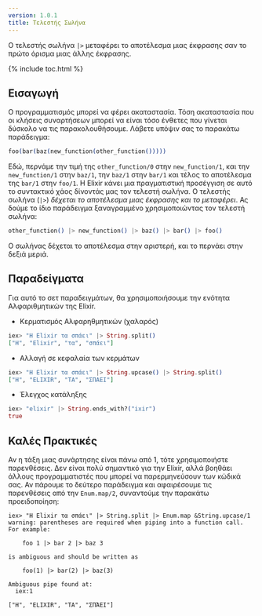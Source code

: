 ```yaml
---
version: 1.0.1
title: Τελεστής Σωλήνα
---
```


Ο τελεστής σωλήνα `|>` μεταφέρει το αποτέλεσμα μιας έκφρασης σαν το πρώτο όρισμα μιας άλλης έκφρασης.

{% include toc.html %}

## Εισαγωγή

Ο προγραμματισμός μπορεί να φέρει ακαταστασία.  Τόση ακαταστασία που οι κλήσεις συναρτήσεων μπορεί να είναι τόσο ένθετες που γίνεται δύσκολο να τις παρακολουθήσουμε. Λάβετε υπόψιν σας το παρακάτω παράδειγμα:

```elixir
foo(bar(baz(new_function(other_function()))))
```

Εδώ, περνάμε την τιμή της `other_function/0` στην `new_function/1`, και την `new_function/1` στην `baz/1`, την `baz/1` στην `bar/1` και τέλος το αποτέλεσμα της `bar/1` στην `foo/1`.  Η Elixir κάνει μια πραγματιστική προσέγγιση σε αυτό το συντακτικό χάος δίνοντάς μας τον τελεστή σωλήνα.  Ο τελεστής σωλήνα (`|>`) *δέχεται το αποτέλεσμα μιας έκφρασης και το μεταφέρει*.  Ας δούμε το ίδιο παράδειγμα ξαναγραμμένο χρησιμοποιώντας τον τελεστή σωλήνα:

```elixir
other_function() |> new_function() |> baz() |> bar() |> foo()
```

Ο σωλήνας δέχεται το αποτέλεσμα στην αριστερή, και το περνάει στην δεξιά μεριά.

## Παραδείγματα

Για αυτό το σετ παραδειγμάτων, θα χρησιμοποιήσουμε την ενότητα Αλφαριθμητικών της Elixir.

- Κερματισμός Αλφαρηθμητικών (χαλαρός)

```elixir
iex> "Η Elixir τα σπάει" |> String.split()
["Η", "Elixir", "τα", "σπάει"]
```

- Αλλαγή σε κεφαλαία των κερμάτων

```elixir
iex> "Η Elixir τα σπάει" |> String.upcase() |> String.split()
["Η", "ELIXIR", "ΤΑ", "ΣΠΑΕΙ"]
```

- Έλεγχος κατάληξης

```elixir
iex> "elixir" |> String.ends_with?("ixir")
true
```

## Καλές Πρακτικές

Αν η τάξη μιας συνάρτησης είναι πάνω από 1, τότε χρησιμοποιήστε παρενθέσεις.  Δεν είναι πολύ σημαντικό για την Elixir, αλλά βοηθάει άλλους προγραμματιστές που μπορεί να παρερμηνεύσουν των κώδικά σας.  Αν πάρουμε το δεύτερο παράδειγμα και αφαιρέσουμε τις παρενθέσεις από την `Enum.map/2`, συναντούμε την παρακάτω προειδοποίηση:

```shell
iex> "Η Elixir τα σπάει" |> String.split |> Enum.map &String.upcase/1
warning: parentheses are required when piping into a function call. For example:

    foo 1 |> bar 2 |> baz 3

is ambiguous and should be written as

    foo(1) |> bar(2) |> baz(3)

Ambiguous pipe found at:
  iex:1

["Η", "ELIXIR", "ΤΑ", "ΣΠΆΕΙ"]
```
